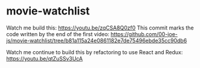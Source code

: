 # movie-watchlist

Watch me build this: https://youtu.be/zqCSA8Q0zf0
This commit marks the code written by the end of the first video: https://github.com/00-joe-js/movie-watchlist/tree/b81a115a24e0861182e7de75496ebde35cc90db6



Watch me continue to build this by refactoring to use React and Redux: https://youtu.be/qtZuSSv3UcA

